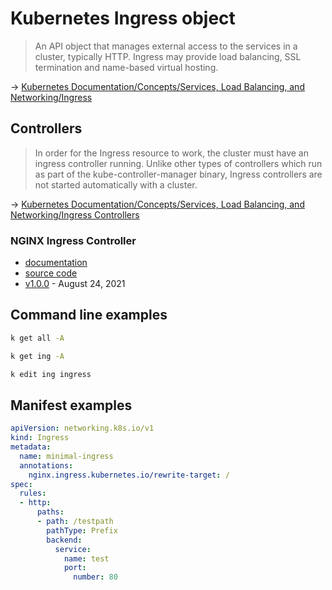 # Kubernetes Ingress object

> An API object that manages external access to the services in a cluster, typically HTTP. Ingress may provide load balancing, SSL termination and name-based virtual hosting.

→ [Kubernetes Documentation/Concepts/Services, Load Balancing, and Networking/Ingress](https://kubernetes.io/docs/concepts/services-networking/ingress/)

## Controllers

> In order for the Ingress resource to work, the cluster must have an ingress controller running. Unlike other types of controllers which run as part of the kube-controller-manager binary, Ingress controllers are not started automatically with a cluster.

→ [Kubernetes Documentation/Concepts/Services, Load Balancing, and Networking/Ingress Controllers](https://kubernetes.io/docs/concepts/services-networking/ingress-controllers/)

### NGINX Ingress Controller

* [documentation](https://kubernetes.github.io/ingress-nginx/)
* [source code](https://github.com/kubernetes/ingress-nginx)
* [v1.0.0](https://github.com/kubernetes/ingress-nginx/releases/tag/controller-v1.0.0) - August 24, 2021

## Command line examples

```bash
k get all -A

k get ing -A

k edit ing ingress
```

## Manifest examples

```yaml
apiVersion: networking.k8s.io/v1
kind: Ingress
metadata:
  name: minimal-ingress
  annotations:
    nginx.ingress.kubernetes.io/rewrite-target: /
spec:
  rules:
  - http:
      paths:
      - path: /testpath
        pathType: Prefix
        backend:
          service:
            name: test
            port:
              number: 80
```
